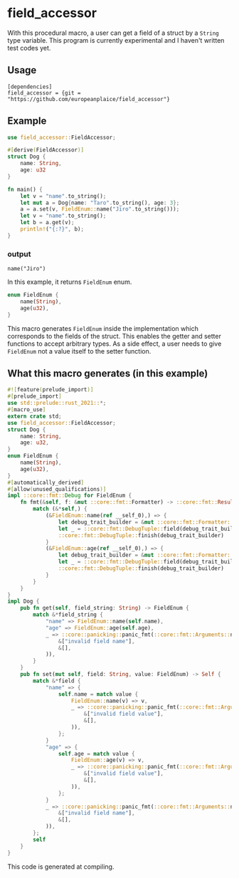 # field_accessor

With this procedural macro, a user can get a field of a struct by a `String` type variable.
This program is currently experimental and I haven't written test codes yet.

## Usage

```
[dependencies]
field_accessor = {git = "https://github.com/europeanplaice/field_accessor"}
```

## Example
```rust
use field_accessor::FieldAccessor;

#[derive(FieldAccessor)]
struct Dog {
    name: String,
    age: u32
}

fn main() {
    let v = "name".to_string();
    let mut a = Dog{name: "Taro".to_string(), age: 3};
    a = a.set(v, FieldEnum::name("Jiro".to_string()));
    let v = "name".to_string();
    let b = a.get(v);
    println!("{:?}", b);
}
```
### output
```
name("Jiro")
```

In this example, it returns `FieldEnum` enum.
```rust
enum FieldEnum {
    name(String),
    age(u32),
}
```
This macro generates `FieldEnum` inside the implementation which corresponds to the fields of the struct. This enables the getter and setter functions to accept arbitrary types. As a side effect, a user needs to give `FieldEnum` not a value itself to the setter function.

## What this macro generates (in this example)
```rust
#![feature(prelude_import)]
#[prelude_import]
use std::prelude::rust_2021::*;
#[macro_use]
extern crate std;
use field_accessor::FieldAccessor;
struct Dog {
    name: String,
    age: u32,
}
enum FieldEnum {
    name(String),
    age(u32),
}
#[automatically_derived]
#[allow(unused_qualifications)]
impl ::core::fmt::Debug for FieldEnum {
    fn fmt(&self, f: &mut ::core::fmt::Formatter) -> ::core::fmt::Result {
        match (&*self,) {
            (&FieldEnum::name(ref __self_0),) => {
                let debug_trait_builder = &mut ::core::fmt::Formatter::debug_tuple(f, "name");
                let _ = ::core::fmt::DebugTuple::field(debug_trait_builder, &&(*__self_0));
                ::core::fmt::DebugTuple::finish(debug_trait_builder)
            }
            (&FieldEnum::age(ref __self_0),) => {
                let debug_trait_builder = &mut ::core::fmt::Formatter::debug_tuple(f, "age");
                let _ = ::core::fmt::DebugTuple::field(debug_trait_builder, &&(*__self_0));
                ::core::fmt::DebugTuple::finish(debug_trait_builder)
            }
        }
    }
}
impl Dog {
    pub fn get(self, field_string: String) -> FieldEnum {
        match &*field_string {
            "name" => FieldEnum::name(self.name),
            "age" => FieldEnum::age(self.age),
            _ => ::core::panicking::panic_fmt(::core::fmt::Arguments::new_v1(
                &["invalid field name"],
                &[],
            )),
        }
    }
    pub fn set(mut self, field: String, value: FieldEnum) -> Self {
        match &*field {
            "name" => {
                self.name = match value {
                    FieldEnum::name(v) => v,
                    _ => ::core::panicking::panic_fmt(::core::fmt::Arguments::new_v1(
                        &["invalid field value"],
                        &[],
                    )),
                };
            }
            "age" => {
                self.age = match value {
                    FieldEnum::age(v) => v,
                    _ => ::core::panicking::panic_fmt(::core::fmt::Arguments::new_v1(
                        &["invalid field value"],
                        &[],
                    )),
                };
            }
            _ => ::core::panicking::panic_fmt(::core::fmt::Arguments::new_v1(
                &["invalid field name"],
                &[],
            )),
        };
        self
    }
}
```

This code is generated at compiling.